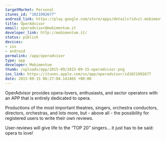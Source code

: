 ```yaml
--- 
targetMarket: Personal
itunes_id: "1021992677"
android_link: https://play.google.com/store/apps/details?id=it.mobimentum.operadvisor
title: OperAdvisor
email: operadvisor@mobimentum.it
developer_link: http://mobimentum.it/
status: publish
devices: 
- ios
- android
permalink: /app/operadvisor
type: app
developer: Mobimentum
thumb: /uploads/app/2015-09/2015-09-15-operadvisor.png
ios_link: https://itunes.apple.com/us/app/operadvisor/id1021992677
date: 2015-09-15 06:27:04.141465 +00:00
---
```


OperAdvisor provides opera-lovers, enthusiasts, and sector operators with an APP that is entirely dedicated to opera. 

Productions of the most important theatres, singers, orchestra conductors, directors, orchestras, and lots more, but - above all - the possibility for registered users to write their own reviews. 

User-reviews will give life to the “TOP 20” singers... it just has to be said: opera to love!
